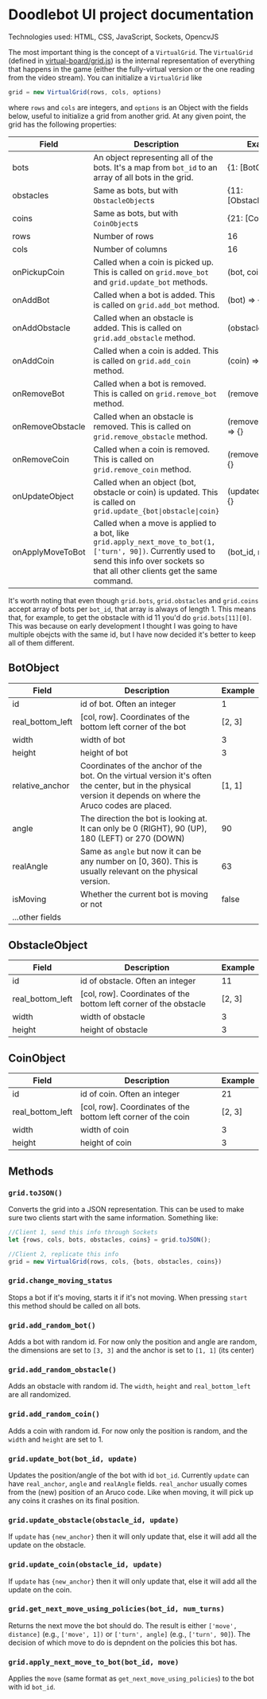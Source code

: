# Doodlebot UI project documentation

Technologies used: HTML, CSS, JavaScript, Sockets, OpencvJS

The most important thing is the concept of a `VirtualGrid`. The `VirtualGrid` (defined in [virtual-board/grid.js](./virtual-board/grid.js)) is the internal representation of everything that happens in the game (either the fully-virtual version or the one reading from the video stream). You can initialize a `VirtualGrid` like

```javascript
grid = new VirtualGrid(rows, cols, options)
```
where `rows` and `cols` are integers, and `options` is an Object with the fields below, useful to initialize a grid from another grid. At any given point, the grid has the following properties:

| Field            | Description                                                                                                                                                                                 | Example                 |
|------------------|---------------------------------------------------------------------------------------------------------------------------------------------------------------------------------------------|-------------------------|
| bots             | An object representing all of the bots. It's a map from `bot_id` to an array of all bots in the grid.                                                                                       | {1: [BotObject]}        |
| obstacles        | Same as bots, but with `ObstacleObject`s                                                                                                                                                    | {11: [ObstacleObject]}  |
| coins            | Same as bots, but with `CoinObject`s                                                                                                                                                        | {21: [CoinObject]}      |
| rows             | Number of rows                                                                                                                                                                              | 16                      |
| cols             | Number of columns                                                                                                                                                                           | 16                      |
| onPickupCoin     | Called when a coin is picked up. This is called on `grid.move_bot` and `grid.update_bot` methods.                                                                                           | (bot, coin) => {}       |
| onAddBot         | Called when a bot is added. This is called on `grid.add_bot` method.                                                                                                                        | (bot) => {}             |
| onAddObstacle    | Called when an obstacle is added. This is called on `grid.add_obstacle` method.                                                                                                             | (obstacle) => {}        |
| onAddCoin        | Called when a coin is added. This is called on `grid.add_coin` method.                                                                                                                      | (coin) => {}            |
| onRemoveBot      | Called when a bot is removed. This is called on `grid.remove_bot` method.                                                                                                                   | (removedBot) => {}      |
| onRemoveObstacle | Called when an obstacle is removed. This is called on `grid.remove_obstacle` method.                                                                                                        | (removedObstacle) => {} |
| onRemoveCoin     | Called when a coin is removed. This is called on `grid.remove_coin` method.                                                                                                                 | (removedCoin) => {}     |
| onUpdateObject   | Called when an object (bot, obstacle or coin) is updated. This is called on `grid.update_{bot\|obstacle\|coin}`                                                                             | (updatedObject) => {}   |
| onApplyMoveToBot | Called when a move is applied to a bot, like `grid.apply_next_move_to_bot(1, ['turn', 90])`. Currently used to  send this info over sockets so that all other clients get the same command. | (bot_id, move) => {}    |

It's worth noting that even though `grid.bots`, `grid.obstacles` and `grid.coins` accept array of bots per `bot_id`, that array is always of length 1. This means that, for example, to get the obstacle with id 11 you'd do `grid.bots[11][0]`. This was because on early development I thought I was going to have multiple obejcts with the same id, but I have now decided it's better to keep all of them different.

## BotObject
| Field            | Description                                                                                                                                                     | Example |
|------------------|-----------------------------------------------------------------------------------------------------------------------------------------------------------------|---------|
| id               | id of bot. Often an integer                                                                                                                                     | 1       |
| real_bottom_left | [col, row]. Coordinates of the bottom left corner of the bot                                                                                                    | [2, 3]  |
| width            | width of bot                                                                                                                                                    | 3       |
| height           | height of bot                                                                                                                                                   | 3       |
| relative_anchor  | Coordinates of the anchor of the bot. On the virtual version it's often the center, but in the physical version it depends on where the Aruco codes are placed. | [1, 1]  |
| angle            | The direction the bot is looking at. It can only be 0 (RIGHT), 90 (UP), 180 (LEFT) or 270 (DOWN)                                                                | 90      |
| realAngle        | Same as `angle` but now it can be any number on [0, 360). This is usually relevant on the physical version.                                                     | 63      |
| isMoving        | Whether the current bot is moving or not | false      |
| ...other fields  |                                                                                                                                                                 |         |
## ObstacleObject
| Field            | Description                                                                                                                                                     | Example |
|------------------|-----------------------------------------------------------------------------------------------------------------------------------------------------------------|---------|
| id               | id of obstacle. Often an integer                                                                                                                                     | 11       |
| real_bottom_left | [col, row]. Coordinates of the bottom left corner of the obstacle                                                                                                    | [2, 3]  |
| width            | width of obstacle                                                                                                                                                    | 3       |
| height           | height of obstacle                                                                                                                                                   | 3       |
## CoinObject
| Field            | Description                                                                                                                                                     | Example |
|------------------|-----------------------------------------------------------------------------------------------------------------------------------------------------------------|---------|
| id               | id of coin. Often an integer                                                                                                                                     | 21       |
| real_bottom_left | [col, row]. Coordinates of the bottom left corner of the coin                                                                                                    | [2, 3]  |
| width            | width of coin                                                                                                                                                    | 3       |
| height           | height of coin                                                                                                                                                   | 3       |
## Methods

### `grid.toJSON()`
Converts the grid into a JSON representation. This can be used to make sure two clients start with the same information. Something like:
```javascript
//Client 1, send this info through Sockets
let {rows, cols, bots, obstacles, coins} = grid.toJSON();

//Client 2, replicate this info
grid = new VirtualGrid(rows, cols, {bots, obstacles, coins})
```
<!-- ### `grid.get_bot_angle`
### `grid.get_almost_crashes` -->
### `grid.change_moving_status`
Stops a bot if it's moving, starts it if it's not moving. When pressing `start` this method should be called on all bots.

<!-- ### `grid.isInsideBoard(bottom_left, w, h)`
Returns whether an object with `bottom_left` and dimensions `[w, h]` would fall fully inside the grid. -->

### `grid.add_random_bot()`
Adds a bot with random id. For now only the position and angle are random, the dimensions are set to `[3, 3]` and the anchor is set to `[1, 1]` (its center)
### `grid.add_random_obstacle()`
Adds an obstacle with random id. The `width`, `height` and `real_bottom_left` are all randomized. 
### `grid.add_random_coin()`
Adds a coin with random id. For now only the position is random, and the `width` and `height` are set to 1. 

<!-- ### `grid.future_position_after_move(prev_bot, distance)`
Returns where the bot would end up after walking `distance` steps on the direction is looking. A `valid_position` boolean field is added to see if this position is a valid position or not. -->
### `grid.update_bot(bot_id, update)`
Updates the position/angle of the bot with id `bot_id`. Currently `update` can have `real_anchor`, `angle` and `realAngle` fields. `real_anchor` usually comes from the (new) position of an Aruco code. Like when moving, it will pick up any coins it crashes on its final position.
### `grid.update_obstacle(obstacle_id, update)`
If `update` has `{new_anchor}` then it will only update that, else it will add all the update on the obstacle.
### `grid.update_coin(obstacle_id, update)`
If `update` has `{new_anchor}` then it will only update that, else it will add all the update on the coin.

<!-- 
### `grid.update_bot_policy)`
... toehr methods -->

### `grid.get_next_move_using_policies(bot_id, num_turns)`
Returns the next move the bot should do. The result is either `['move', distance]` (e.g., `['move', 1])` or `['turn', angle]` (e.g., `['turn', 90]`). The decision of which move to do is depndent on the policies this bot has.
### `grid.apply_next_move_to_bot(bot_id, move)`
Applies the `move` (same format as `get_next_move_using_policies`) to the bot with id `bot_id`.
